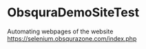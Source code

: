 # ObsquraDemoSiteTest
Automating webpages of the website https://selenium.obsqurazone.com/index.php
